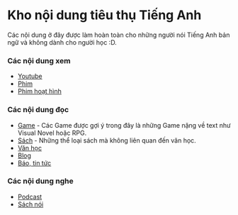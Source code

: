 # Kho nội dung tiêu thụ Tiếng Anh
Các nội dung ở đây được làm hoàn toàn cho những người nói Tiếng Anh bản ngữ và không dành cho người học :D.

### Các nội dung xem
- [Youtube](danh-muc/youtube.md)
- [Phim](danh-muc/phim.md)
- [Phim hoạt hình](danh-muc/phim-hoat-hinh.md)

### Các nội dung đọc
- [Game](danh-muc/game.md) - Các Game được gợi ý trong đây là những Game nặng về text như Visual Novel hoặc RPG.
- [Sách](danh-muc/sach.md) - Những thể loại sách mà không liên quan đến văn học.
- [Văn học](danh-muc/van-hoc.md)
- [Blog](danh-muc/blog.md)
- [Báo, tin tức](danh-muc/bao-tin-tuc.md)


### Các nội dung nghe
- [Podcast](danh-muc/podcasts.md)
- [Sách nói](danh-muc/sach-noi.md)


